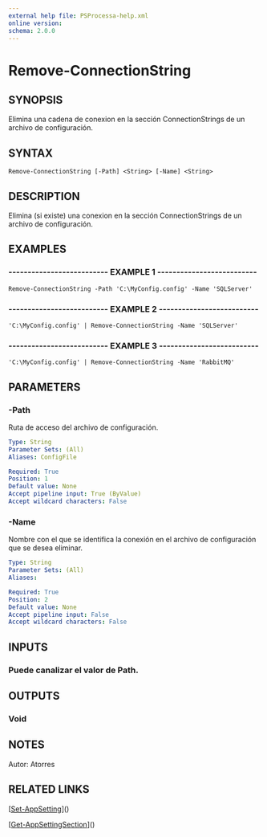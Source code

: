 ```yaml
---
external help file: PSProcessa-help.xml
online version: 
schema: 2.0.0
---
```


# Remove-ConnectionString

## SYNOPSIS
Elimina una cadena de conexion en la sección ConnectionStrings de un archivo de configuración.

## SYNTAX

```
Remove-ConnectionString [-Path] <String> [-Name] <String>
```

## DESCRIPTION
Elimina (si existe) una conexion en la sección ConnectionStrings de un archivo de configuración.

## EXAMPLES

### -------------------------- EXAMPLE 1 --------------------------
```
Remove-ConnectionString -Path 'C:\MyConfig.config' -Name 'SQLServer'
```

### -------------------------- EXAMPLE 2 --------------------------
```
'C:\MyConfig.config' | Remove-ConnectionString -Name 'SQLServer'
```

### -------------------------- EXAMPLE 3 --------------------------
```
'C:\MyConfig.config' | Remove-ConnectionString -Name 'RabbitMQ'
```

## PARAMETERS

### -Path
Ruta de acceso del archivo de configuración.

```yaml
Type: String
Parameter Sets: (All)
Aliases: ConfigFile

Required: True
Position: 1
Default value: None
Accept pipeline input: True (ByValue)
Accept wildcard characters: False
```

### -Name
Nombre con el que se identifica la conexión en el archivo de configuración que se desea eliminar.

```yaml
Type: String
Parameter Sets: (All)
Aliases: 

Required: True
Position: 2
Default value: None
Accept pipeline input: False
Accept wildcard characters: False
```

## INPUTS

### Puede canalizar el valor de Path.

## OUTPUTS

### Void

## NOTES
Autor: Atorres

## RELATED LINKS

[[Set-AppSetting](Set-AppSetting.md)]()

[[Get-AppSettingSection](Get-AppSettingSection.md)]()


